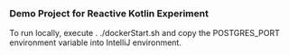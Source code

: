 ### Demo Project for Reactive Kotlin Experiment

To run locally, execute . ./dockerStart.sh and copy the POSTGRES_PORT environment variable into IntelliJ environment.
